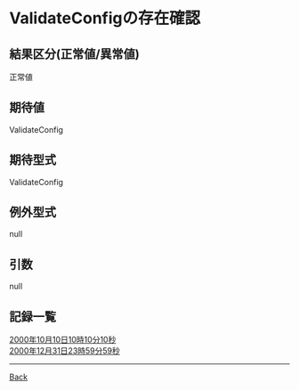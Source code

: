 # ValidateConfigの存在確認
## 結果区分(正常値/異常値)
正常値
## 期待値
ValidateConfig
## 期待型式
ValidateConfig
## 例外型式
null
## 引数
null
## 記録一覧
[2000年10月10日10時10分10秒](./20001010101010/README.md)  
[2000年12月31日23時59分59秒](./20001231235959/README.md)  

---
[Back](../README.md)  